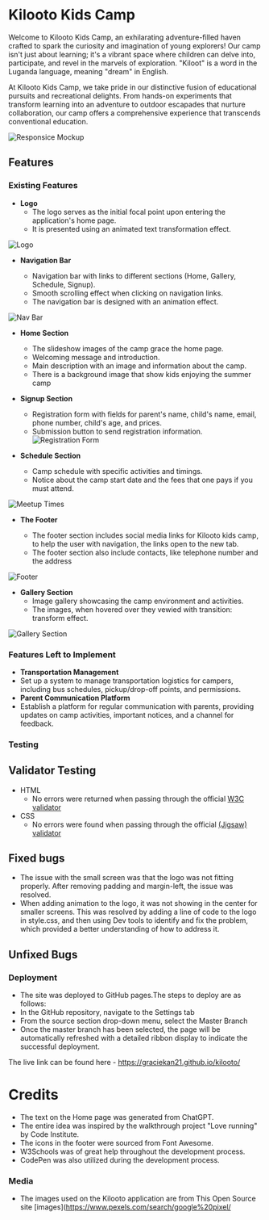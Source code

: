 # Kilooto Kids Camp

Welcome to Kilooto Kids Camp, an exhilarating adventure-filled haven crafted to spark the curiosity and imagination of young explorers! Our camp isn't just about learning; it's a vibrant space where children can delve into, participate, and revel in the marvels of exploration. "Kiloot" is a word in the Luganda language, meaning "dream" in English.

At Kilooto Kids Camp, we take pride in our distinctive fusion of educational pursuits and recreational delights. From hands-on experiments that transform learning into an adventure to outdoor escapades that nurture collaboration, our camp offers a comprehensive experience that transcends conventional education.

![Responsice Mockup]()

## Features

### Existing Features

- **Logo**
  - The logo serves as the initial focal point upon entering the application's home page.
  - It is presented using an animated text transformation effect.

![Logo]()

- **Navigation Bar**

  - Navigation bar with links to different sections (Home, Gallery, Schedule, Signup).
  - Smooth scrolling effect when clicking on navigation links.
  - The navigation bar is designed with an animation effect.

![Nav Bar]()

- **Home Section**

  - The slideshow images of the camp grace the home page.
  - Welcoming message and introduction.
  - Main description with an image and information about the camp.
  - There is a background image that show kids enjoying the summer camp

- **Signup Section**

  - Registration form with fields for parent's name, child's name, email, phone number, child's age, and prices.
  - Submission button to send registration information.
    ![Registration Form]()

- **Schedule Section**
  - Camp schedule with specific activities and timings.
  - Notice about the camp start date and the fees that one pays if you must attend.

![Meetup Times]()

- **The Footer**

  - The footer section includes social media links for Kilooto kids camp, to help the user with navigation, the links open to the new tab.
  - The footer section also include contacts, like telephone number and the address

![Footer]()

- **Gallery Section**
  - Image gallery showcasing the camp environment and activities.
  - The images, when hovered over they vewied with transition: transform effect.

![Gallery Section]()

### Features Left to Implement

- **Transportation Management**
- Set up a system to manage transportation logistics for campers, including bus schedules, pickup/drop-off points, and permissions.
- **Parent Communication Platform**
- Establish a platform for regular communication with parents, providing updates on camp activities, important notices, and a channel for feedback.

### Testing

## Validator Testing

- HTML
  - No errors were returned when passing through the official [W3C validator]()
- CSS
  - No errors were found when passing through the official [(Jigsaw) validator]()

## Fixed bugs

- The issue with the small screen was that the logo was not fitting properly. After removing padding and margin-left, the issue was resolved.
- When adding animation to the logo, it was not showing in the center for smaller screens. This was resolved by adding a line of code to the logo in style.css, and then using Dev tools to identify and fix the problem, which provided a better understanding of how to address it.

## Unfixed Bugs

### Deployment

- The site was deployed to GitHub pages.The steps to deploy are as follows:
- In the GitHub repository, navigate to the Settings tab
- From the source section drop-down menu, select the Master Branch
- Once the master branch has been selected, the page will be automatically refreshed with a detailed ribbon display to indicate the successful deployment.

The live link can be found here - <https://graciekan21.github.io/kilooto/>

# Credits

- The text on the Home page was generated from ChatGPT.
- The entire idea was inspired by the walkthrough project "Love running" by Code Institute.
- The icons in the footer were sourced from Font Awesome.
- W3Schools was of great help throughout the development process.
- CodePen was also utilized during the development process.

### Media

- The images used on the Kilooto application are from This Open Source site [images](https://www.pexels.com/search/google%20pixel/
